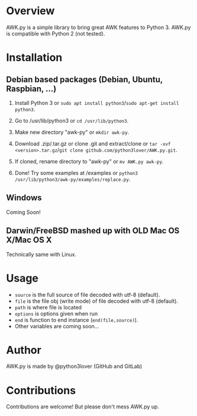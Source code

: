# Overview

AWK.py is a simple library to bring great AWK features to Python 3. AWK.py is compatible with Python 2 (not tested).

# Installation

## Debian based packages (Debian, Ubuntu, Raspbian, ...)

1. Install Python 3 or `sudo apt install python3`/`sudo apt-get install python3`.

2. Go to /usr/lib/python3 or `cd /usr/lib/python3`.

3. Make new directory "awk-py" or `mkdir awk-py`.

4. Download .zip/.tar.gz or clone .git and extract/clone or `tar -xvf <version>.tar.gz`/`git clone github.com/python3lover/AWK.py.git`.

5. If cloned, rename directory to "awk-py" or `mv AWK.py awk-py`.

5. Done! Try some examples at /examples or `python3 /usr/lib/python3/awk-py/examples/replace.py`.

## Windows

Coming Soon!

## Darwin/FreeBSD mashed up with OLD Mac OS X/Mac OS X

Technically same with Linux.

# Usage

* `source` is the full source of file decoded with utf-8 (default).
* `file` is the file obj (write mode) of file decoded with utf-8 (default).
* `path` is where file is located
* `options` is options given when run
* `end` is function to end instance (`end(file,source)`).
* Other variables are coming soon...

# Author

AWK.py is made by @python3lover (GitHub and GitLab)

# Contributions

Contributions are welcome! But please don't mess AWK.py up.
